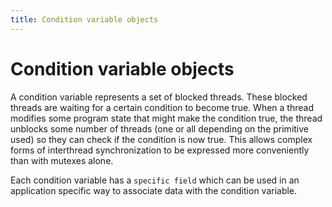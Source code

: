 ```yaml
---
title: Condition variable objects
---
```


# Condition variable objects

A condition variable represents a set of blocked threads. These blocked threads
are waiting for a certain condition to become true. When a thread modifies some
program state that might make the condition true, the thread unblocks some
number of threads (one or all depending on the primitive used) so they can check
if the condition is now true. This allows complex forms of interthread
synchronization to be expressed more conveniently than with mutexes alone.

Each condition variable has a `specific field` which can be used in an
application specific way to associate data with the condition variable.
